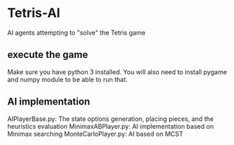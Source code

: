 # Tetris-AI
AI agents attempting to "solve" the Tetris game

## execute the game
Make sure you have python 3 installed. You will also need to install pygame and numpy module to be able to run that.

## AI implementation
AIPlayerBase.py: The state options generation, placing pieces, and the heuristics evaluation
MinimaxABPlayer.py: AI implementation based on Minimax searching 
MonteCarloPlayer.py: AI based on MCST

